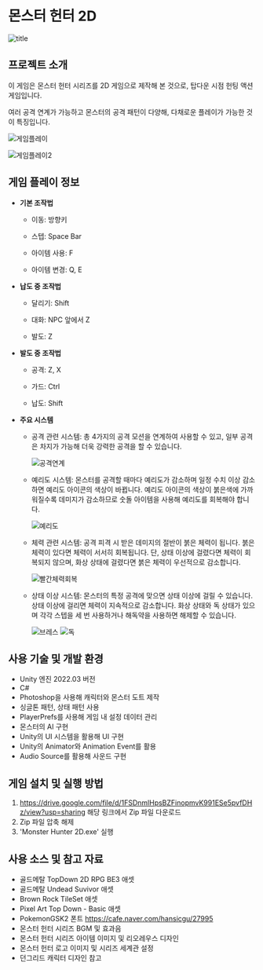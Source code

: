 # 몬스터 헌터 2D
![title](https://github.com/user-attachments/assets/25e266da-dca9-4f85-93ad-586c3d301098)
## 프로젝트 소개
이 게임은 몬스터 헌터 시리즈를 2D 게임으로 제작해 본 것으로, 탑다운 시점 헌팅 액션 게임입니다.

여러 공격 연계가 가능하고 몬스터의 공격 패턴이 다양해, 다채로운 플레이가 가능한 것이 특징입니다.

![게임플레이](https://github.com/user-attachments/assets/fe5f8f2c-aee5-410d-97ba-0dfc5c5dc08a)

![게임플레이2](https://github.com/user-attachments/assets/93ab41fc-0177-42e0-a340-723e61f2fc37)
## 게임 플레이 정보
- **기본 조작법**

  - 이동: 방향키

  - 스텝: Space Bar

  - 아이템 사용: F

  - 아이템 변경: Q, E

- **납도 중 조작법**

  - 달리기: Shift

  - 대화: NPC 앞에서 Z

  - 발도: Z

- **발도 중 조작법**

  - 공격: Z, X

  - 가드: Ctrl

  - 납도: Shift

- **주요 시스템**
  - 공격 관련 시스템: 총 4가지의 공격 모션을 연계하여 사용할 수 있고, 일부 공격은 차지가 가능해 더욱 강력한 공격을 할 수 있습니다.
    
    ![공격연계](https://github.com/user-attachments/assets/635232cf-0c59-43a2-aa5c-5595c2d30039)


  - 예리도 시스템: 몬스터를 공격할 때마다 예리도가 감소하며 일정 수치 이상 감소하면 예리도 아이콘의 색상이 바뀝니다.
    예리도 아이콘의 색상이 붉은색에 가까워질수록 데미지가 감소하므로 숫돌 아이템을 사용해 예리도를 회복해야 합니다.

    ![예리도](https://github.com/user-attachments/assets/e477df85-0687-4e96-a21c-f3dfa54ab773)

  - 체력 관련 시스템: 공격 피격 시 받은 데미지의 절반이 붉은 체력이 됩니다. 붉은 체력이 있다면 체력이 서서히 회복됩니다.
    단, 상태 이상에 걸렸다면 체력이 회복되지 않으며, 화상 상태에 걸렸다면 붉은 체력이 우선적으로 감소합니다.
    
    ![빨간체력회복](https://github.com/user-attachments/assets/e647cefc-8a72-4cfb-9225-923139e43436)

 
  - 상태 이상 시스템: 몬스터의 특정 공격에 맞으면 상태 이상에 걸릴 수 있습니다. 상태 이상에 걸리면 체력이 지속적으로 감소합니다.
    화상 상태와 독 상태가 있으며 각각 스텝을 세 번 사용하거나 해독약을 사용하면 해제할 수 있습니다.

    ![브레스](https://github.com/user-attachments/assets/fc31b8f4-8c6c-47a4-ab45-a377d5a3affd)
    ![독](https://github.com/user-attachments/assets/bf164ef6-993c-4fa3-94f4-0ce01c70d90d)
## 사용 기술 및 개발 환경
- Unity 엔진 2022.03 버전
- C#
- Photoshop을 사용해 캐릭터와 몬스터 도트 제작
- 싱글톤 패턴, 상태 패턴 사용
- PlayerPrefs를 사용해 게임 내 설정 데이터 관리
- 몬스터의 AI 구현
- Unity의 UI 시스템을 활용해 UI 구현
- Unity의 Animator와 Animation Event를 활용
- Audio Source를 활용해 사운드 구현
## 게임 설치 및 실행 방법
1. https://drive.google.com/file/d/1FSDnmlHpsBZFinopmvK991ESe5pvfDHz/view?usp=sharing 해당 링크에서 Zip 파일 다운로드
2. Zip 파일 압축 해제
3. 'Monster Hunter 2D.exe' 실행
## 사용 소스 및 참고 자료
- 골드메탈 TopDown 2D RPG BE3 애셋
- 골드메탈 Undead Suvivor 애셋
- Brown Rock TileSet 애셋
- Pixel Art Top Down - Basic 애셋
- PokemonGSK2 폰트 https://cafe.naver.com/hansicgu/27995
- 몬스터 헌터 시리즈 BGM 및 효과음
- 몬스터 헌터 시리즈 아이템 이미지 및 리오레우스 디자인
- 몬스터 헌터 로고 이미지 및 시리즈 세계관 설정
- 던그리드 캐릭터 디자인 참고
